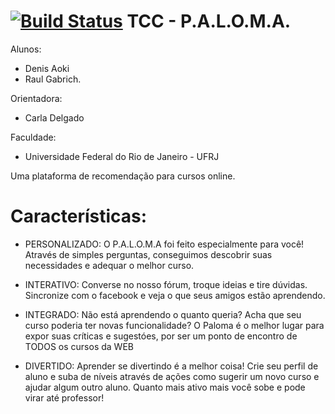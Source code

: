 [![Build Status](https://travis-ci.org/tcc-denis-raul/ProjetoTeste.svg?branch=master)](https://travis-ci.org/tcc-denis-raul/ProjetoTeste)
TCC - P.A.L.O.M.A.
===================

Alunos:
- Denis Aoki 
- Raul Gabrich.

Orientadora:
- Carla Delgado

Faculdade: 
- Universidade Federal do Rio de Janeiro - UFRJ

Uma plataforma de recomendação para cursos online.

Características:
================

- PERSONALIZADO: O P.A.L.O.M.A foi feito especialmente para você! Através de simples perguntas, conseguimos descobrir suas necessidades e adequar o melhor curso.

- INTERATIVO: Converse no nosso fórum, troque ideias e tire dúvidas. Sincronize com o facebook e veja o que seus amigos estão aprendendo.

- INTEGRADO: Não está aprendendo o quanto queria? Acha que seu curso poderia ter novas funcionalidade? O Paloma é o melhor lugar para expor suas críticas e sugestóes, por ser um ponto de encontro de TODOS os cursos da WEB

- DIVERTIDO: Aprender se divertindo é a melhor coisa! Crie seu perfil de aluno e suba de níveis através de ações como sugerir um novo curso e ajudar algum outro aluno. Quanto mais ativo mais você sobe e pode virar até professor!